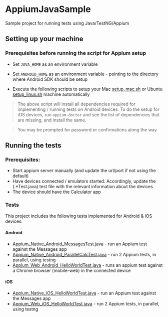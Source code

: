 # AppiumJavaSample
Sample project for running tests using Java/TestNG/Appium 

## Setting up your machine
### Prerequisites before running the script for Appium setup 
* Set `JAVA_HOME` as an environment variable

* Set `ANDROID_HOME` as an environment variable - pointing to the directory where Android SDK should be setup

* Execute the following scripts to setup your Mac [setup_mac.sh](setup_mac.sh) or Ubuntu [setup_linux.sh](setup_linux.sh) machine automatically 
> The above script will install all dependencies required for implementing / running tests on Android devices. To do the setup for iOS devices, run `appium-doctor` and see the list of dependencies that are missing, and install the same.

> You may be prompted for password or confirmations along the way 

## Running the tests
### Prerequisites:
* Start appium server manually (and update the url/port if not using the default)
* Have devices connected / emulators started. Accordingly, update the (.*Test.java) test file with the relevant information about the devices
* The device should have the Calculator app

### Tests
This project includes the following tests implemented for Android & iOS devices:

#### Android
* [Appium_Native_Android_MessagesTest.java](src/test/java/com/eot/sample/android/Appium_Native_Android_MessagesTest.java) - run an Appium test against the Messages app
* [Appium_Native_Android_ParallelCalcTest.java](src/test/java/com/eot/sample/android/Appium_Native_Android_ParallelCalcTest.java) - run 2 Appium tests, in parallel, using testng
* [Appium_Web_Android_HelloWorldTest.java](src/test/java/com/eot/sample/android/Appium_Web_Android_HelloWorldTest.java) - runs an appium test against a Chrome browser (mobile-web) in the connected device

#### iOS
* [Appium_Native_iOS_HelloWorldTest.java](src/test/java/com/eot/sample/ios/Appium_Native_iOS_HelloWorldTest.java) - run an Appium test against the Messages app
* [Appium_Web_iOS_HelloWorldTest.java](src/test/java/com/eot/sample/ios/Appium_Web_iOS_HelloWorldTest.java) - run 2 Appium tests, in parallel, using testng

